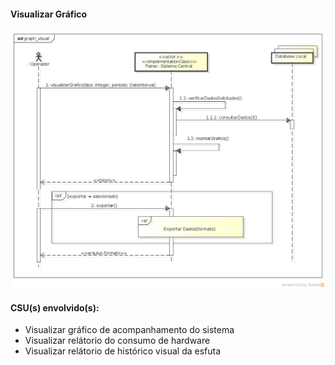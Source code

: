 #### Visualizar Gráfico
![Visualizar Gráfico](https://github.com/avandrevitor/hidroino/blob/master/project/artifacts/sequence_diagrams/graph_visual.jpg)

#### CSU(s) envolvido(s):

- Visualizar gráfico de acompanhamento do sistema
- Visualizar relátorio do consumo de hardware
- Visualizar relátorio de histórico visual da esfuta
